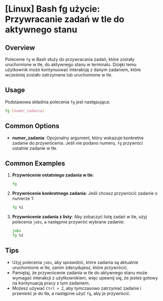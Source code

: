 # [Linux] Bash fg użycie: Przywracanie zadań w tle do aktywnego stanu

## Overview
Polecenie `fg` w Bash służy do przywracania zadań, które zostały uruchomione w tle, do aktywnego stanu w terminalu. Dzięki temu użytkownik może kontynuować interakcję z danym zadaniem, które wcześniej zostało zatrzymane lub uruchomione w tle.

## Usage
Podstawowa składnia polecenia `fg` jest następująca:

```bash
fg [numer_zadania]
```

## Common Options
- **numer_zadania**: Opcjonalny argument, który wskazuje konkretne zadanie do przywrócenia. Jeśli nie podano numeru, `fg` przywróci ostatnie zadanie w tle.

## Common Examples

1. **Przywrócenie ostatniego zadania w tle**:
   ```bash
   fg
   ```

2. **Przywrócenie konkretnego zadania**:
   Jeśli chcesz przywrócić zadanie o numerze 1:
   ```bash
   fg %1
   ```

3. **Przywrócenie zadania z listy**:
   Aby zobaczyć listę zadań w tle, użyj polecenia `jobs`, a następnie przywróć wybrane zadanie:
   ```bash
   jobs
   fg %2
   ```

## Tips
- Użyj polecenia `jobs`, aby sprawdzić, które zadania są aktualnie uruchomione w tle, zanim zdecydujesz, które przywrócić.
- Pamiętaj, że przywrócenie zadania w tle do aktywnego stanu może wymagać interakcji z użytkownikiem, więc upewnij się, że jesteś gotowy na kontynuację pracy z tym zadaniem.
- Możesz używać `Ctrl + Z`, aby tymczasowo zatrzymać zadanie i przenieść je do tła, a następnie użyć `fg`, aby je przywrócić.